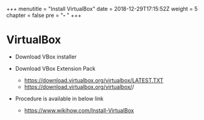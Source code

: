 +++
menutitle = "Install VirtualBox"
date = 2018-12-29T17:15:52Z
weight = 5
chapter = false
pre = "<b>- </b>"
+++

# VirtualBox

* Download VBox installer
* Download VBox Extension Pack
  - https://download.virtualbox.org/virtualbox/LATEST.TXT
  - https://download.virtualbox.org/virtualbox/<LATEST>/

* Procedure is available in below link
  - https://www.wikihow.com/Install-VirtualBox
